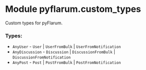 Module pyflarum.custom_types
============================
Custom types for pyFlarum.

### Types:
- `AnyUser` - `User` | `UserFromBulk` | `UserFromNotification`
- `AnyDiscussion` - `Discussion` | `DiscussionFromBulk` | `DiscussionFromNotification`
- `AnyPost` - `Post` | `PostFromBulk` | `PostFromNotification`